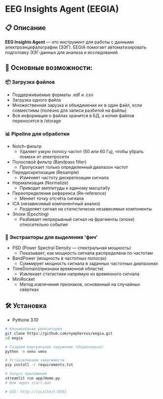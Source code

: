 # EEG Insights Agent (EEGIA)

## 📋 Описание

**EEG Insights Agent** — это инструмент для работы с данными электроэнцефалографии (ЭЭГ). EEGIA помогает автоматизировать подготовку ЭЭГ-данных для анализа и исследований.

## 🚀 Основные возможности:

### 📦 Загрузка файлов
 - Поддерживаемые форматы .edf и .csv
 - Загрузка одного файла
 - Множественная зарузка и объединение их в один файл, если совместимы (полезно для записи разбитой на файлы)
 - Вся информация о файлах хранится в БД, а копии файлов переносятся в /storage

### 📊 Pipeline для обработки
 - Notch-фильтр
    - Удаляет узкую полосу частот (50 или 60 Гц), чтобы убрать помехи от электросети
 - Полосовой фильтр (Bandpass filter)
    - Пропускает только определенный диапазон частот
 - Передискретизация (Resample)
    - Изменяет частоту дискретизации сигнала
 - Нормализация (Normalize)
    - Приводит амплитуды к единому масштабу
 - Переопределение референса (Re-reference)
    - Меняет точку отсчёта сигнала
 - ICA (независимый компонентный анализ)
    - Разделяет сигнал на статистически независимые компоненты
 - Эпохи (Epoching)
    - Разбивает непрерывный сигнал на фрагменты (эпохи) относительно события

### 🔬 Экстракторы для выделения 'фич'
 - PSD (Power Spectral Density — спектральная мощность)
    - Показывает, как мощность сигнала распределена по частотам
 - BandPower (мощность в частотных полосах)
    - Суммирует мощность сигнала в заданных частотных диапазонах
 - TimeDomain(признаки временной области)
    - Извлекает статистики напрямую из временного сигнала
 - MiniRocket
    - Метод извлечения признаков, основанный на случайных свёртках

 ## 🛠 Установка
 - Pythone 3.10

 ```bash
 # Клонирование репозитория
 git clone https://github.com/nymphernus/eegia.git
 cd eegia

 # Создаем виртуальное окружение (Опционально)
 python -m venv venv

 # Устанавливаем зависимости
 pip install -r requirements.txt
 
 # Запуск приложения
 streamlit run app/Home.py
 # Или через start.bat

 # GUI: http://localhost:8501
 ```